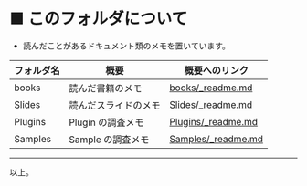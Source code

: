 # ■ このフォルダについて
* 読んだことがあるドキュメント類のメモを置いています。

| フォルダ名 | 概要 | 概要へのリンク |
| ----- | ----- | ----- |
| books | 読んだ書籍のメモ | [books/_readme.md](books/_readme.md) |
| Slides | 読んだスライドのメモ | [Slides/_readme.md](Slides/_readme.md) |
| Plugins | Plugin の調査メモ | [Plugins/_readme.md](Plugins/_readme.md) |
| Samples | Sample の調査メモ | [Samples/_readme.md](Samples/_readme.md) |

----
以上。
